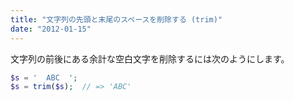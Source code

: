 ```yaml
---
title: "文字列の先頭と末尾のスペースを削除する (trim)"
date: "2012-01-15"
---
```


文字列の前後にある余計な空白文字を削除するには次のようにします。

~~~ php
$s = '  ABC  ';
$s = trim($s);  // => 'ABC'
~~~

